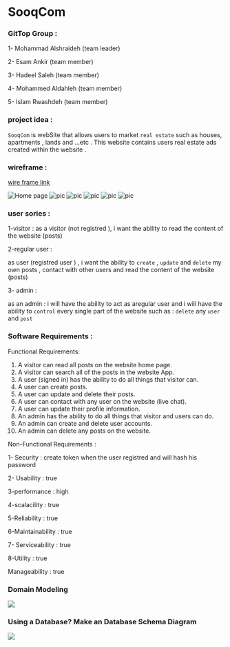 # SooqCom

### GitTop Group :

1- Mohammad Alshraideh (team leader)

2- Esam Ankir (team member)

3- Hadeel Saleh (team member)

4- Mohammed Aldahleh (team member)

5- Islam Rwashdeh (team member)


### project idea : 
 
 `SooqCom` is webSite that allows users to market `real estate` such as houses, apartments , lands and ...etc . 
 This website contains users real estate ads created within the website .




### wireframe : 
[wire frame link](https://rp.mockplus.com/run/cwwT2JOHig/VnziwrSIn1?cps=expand&rps=expand&nav=1&ha=0&la=0&fc=0&out=1&rt=1)

![Home page](./assets/home.png)
![pic](./assets/sinin.jpg)
![pic](./assets/sinup.jpg)
![pic](./assets/usrpage.jpg)
![pic](./assets/userprof.jpg)
![pic](./assets/createpage.jpg)

### user sories : 

1-visitor : 
 as a visitor (not registred ), i want the ability to read the content of the website (posts) 

2-regular user : 

as user (registred user ) , i want the ability to `create` , `update` and `delete` my own posts ,
contact with other users and read the content of the website (posts)

3- admin : 

as an admin : i will have the ability to act as aregular user and  i will have the ability to `control` every single part of the website such as : `delete` any `user` and `post`

### Software Requirements :

Functional Requirements:

1. A visitor can read all posts on the website home page.
2. A visitor can search all of the posts in the website App.
3. A user (signed in) has the ability to do all things that visitor can.
4. A user can create posts.
5. A user can update and delete their posts.
6. A user can contact with any user on the website (live chat).
7. A user can update their profile information.
8. An admin has the ability to do all things that visitor and users can do.
9. An admin can create and delete user accounts.
10. An admin can delete any posts on the website.

Non-Functional Requirements : 

1- Security  :  create token when the user registred and will hash his password 

2- Usability : true

3-performance  : high 

4-scalacility : true

5-Reliability : true

6-Maintainability : true

7- Serviceability : true

8-Utility : true

Manageability : true


### Domain Modeling

![](./assets/midDomain.PNG)

### Using a Database? Make an Database Schema Diagram

![](./assets/db.PNG)


